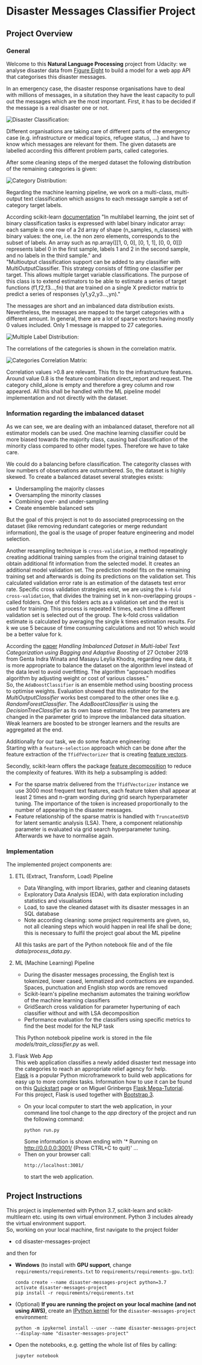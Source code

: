 [//]: # (Image References)

[image1]: ./images/CleanedDataset_disaster_messages_distr.PNG "Disaster Classification:"
[image2]: ./images/CleanedDataset_disaster_messages_categories_distr.PNG "Category Distribution:"
[image3]: ./images/CleanedDataset_disaster_messages_multipleCategoryLabelsDistribution.PNG "Multiple Label Distribution:"
[image4]: ./images/DisasterMessages_categories_correlationMatrix.PNG "Categories Correlation Matrix:"


# Disaster Messages Classifier Project

## Project Overview
### General
Welcome to this **Natural Language Processing** project from Udacity: we analyse disaster data from [Figure Eight](https://www.figure-eight.com/) to build a model for a web app API that categorises this disaster messages.

In an emergency case, the disaster response organisations have to deal with millions of messages, in a situtation they have the least capacity to pull out the messages which are the most important. First, it has to be decided if the message is a real disaster one or not.

![Disaster Classification:][image1]


Different organisations are taking care of different parts of the emergency case (e.g. infrastructure or medical topics, refugee status, ...) and have to know which messages are relevant for them. The given datasets are labelled according this different problem parts, called categories.

After some cleaning steps of the merged dataset the following distribution of the remaining categories is given:

![Category Distribution:][image2]

Regarding the machine learning pipeline, we work on a multi-class, multi-output text classification which assigns to each message sample a set of category target labels.<br>

According scikit-learn [documentation](https://scikit-learn.org/stable/modules/multiclass.html) "In multilabel learning, the joint set of binary classification tasks is expressed with label binary indicator array: each sample is one row of a 2d array of shape (n_samples, n_classes) with binary values: the one, i.e. the non zero elements, corresponds to the subset of labels. An array such as np.array([[1, 0, 0], [0, 1, 1], [0, 0, 0]]) represents label 0 in the first sample, labels 1 and 2 in the second sample, and no labels in the third sample." and<br>
"Multioutput classification support can be added to any classifier with MultiOutputClassifier. This strategy consists of fitting one classifier per target. This allows multiple target variable classifications. The purpose of this class is to extend estimators to be able to estimate a series of target functions (f1,f2,f3…,fn) that are trained on a single X predictor matrix to predict a series of responses (y1,y2,y3…,yn)."

The messages are short and an imbalanced data distribution exists. Nevertheless, the messages are mapped to the target categories with a different amount. In general, there are a lot of sparse vectors having mostly 0 values included. Only 1 message is mapped to 27 categories.

![Multiple Label Distribution:][image3]

The correlations of the categories is shown in the correlation matrix.

![Categories Correlation Matrix:][image4]

Correlation values >0.8 are relevant. This fits to the infrastructure features. Around value 0.8 is the feature combination direct_report and request. The category child_alone is empty and therefore a grey column and row appeared. All this shall be handled with the ML pipeline model implementation and not directly with the dataset.

### Information regarding the imbalanced dataset
As we can see, we are dealing with an imbalanced dataset, therefore not all estimator models can be used. One machine learning classifier could be more biased towards the majority class, causing bad classification of the minority class compared to other model types. Therefore we have to take care.

We could do a balancing before classification. The categority classes with low numbers of observations are outnumbered. So, the dataset is highly skewed. To create a balanced dataset several strategies exists:
- Undersampling the majority classes
- Oversampling the minority classes
- Combining over- and under-sampling
- Create ensemble balanced sets

But the goal of this project is not to do associated preprocessing on the dataset (like removing redundant categories or merge redundant information), the goal is the usage of proper feature engineering and model selection.

Another resampling technique is `cross-validation`, a method repeatingly creating additional training samples from the original training dataset to obtain additional fit information from the selected model. It creates an additional model validation set. The prediction model fits on the remaining training set and afterwards is doing its predictions on the validation set. This calculated validation error rate is an estimation of the datasets test error rate. Specific cross validation strategies exist, we are using the `k-fold cross-validation`, that divides the training set in k non-overlapping groups - called folders. One of this folders acts as a validation set and the rest is used for training. This process is repeated k times, each time a different validation set is selected out of the group. The k-fold cross validation estimate is calculated by averaging the single k times estimation results. For k we use 5 because of time consuming calculations and not 10 which would be a better value for k.

According the [paper](https://arxiv.org/ftp/arxiv/papers/1810/1810.11612.pdf) <i>Handling Imbalanced Dataset in Multi-label Text Categorization using Bagging and Adaptive Boosting</i> of 27 October 2018 from Genta Indra Winata and Masayu Leylia Khodra, regarding new data, it is more appropriate to balance the dataset on the algorithm level instead of the data level to avoid overfitting. The algorithm "approach modifies algorithm by adjusting weight or cost of various classes."<br>
So, the `AdaBoostClassifier` is an ensemble method using boosting process to optimise weights. Evaluation showed that this estimator for the <i>MultiOutputClassifier</i> works best compared to the other ones like e.g. <i>RandomForestClassifier</i>. The <i>AdaBoostClassifier</i> is using the <i>DecisionTreeClassifier</i> as its own base estimator. The tree parameters are changed in the parameter grid to improve the imbalanced data situation. Weak learners are boosted to be stronger learners and the results are aggregated at the end.

Additionally for our task, we do some feature engineering:<br>
Starting with a `feature-selection` approach which can be done after the feature extraction of the `TfidfVectorizer` that is creating [feature vectors](https://scikit-learn.org/stable/modules/generated/sklearn.feature_extraction.text.TfidfVectorizer.html#sklearn.feature_extraction.text.TfidfVectorizer).

Secondly, scikit-learn offers the package [feature decomposition](https://scikit-learn.org/stable/modules/classes.html#module-sklearn.decomposition) to reduce the complexity of features. With its help a subsampling is added:
- For the sparse matrix delivered from the `TfidfVectorizer` instance we use 3000 most frequent text features, each feature token shall appear at least 2 times and n-gram wording during grid search hyperparameter tuning. The  importance of the token is increased proportionally to the number of appearing in the disaster messages.
- Feature relationship of the sparse matrix is handled with `TruncatedSVD` for latent semantic analysis (LSA). There, a component relationship parameter is evaluated via grid search hyperparameter tuning. Afterwards we have to normalise again.

### Implementation
The implemented project components are:
1. ETL (Extract, Transform, Load) Pipeline
   - Data Wrangling, with import libraries, gather and cleaning datasets
   - Exploratory Data Analysis (EDA), with data exploration including statistics and visualisations
   - Load, to save the cleaned dataset with its disaster messages in an SQL database
   - Note according cleaning: some project requirements are given, so, not all cleaning steps which would happen in real life shall be done; this is necessary to fulfil the project goal about the ML pipeline
   
   All this tasks are part of the Python notebook file and of the file <i>data/process_data.py</i>.

2. ML (Machine Learning) Pipeline
   - During the disaster messages processing, the English text is tokenized, lower cased, lemmatized and contractions are expanded. Spaces, punctuation and English stop words are removed
   - Scikit-learn's pipeline mechanism automates the training workflow of the machine learning classifiers
   - GridSearch cross validation for parameter hypertuning of each classifier without and with LSA decomposition
   - Performance evaluation for the classifiers using specific metrics to find the best model for the NLP task
   
   This Python notebook pipeline work is stored in the file <i>models/train_classifier.py</i> as well. 
   
3. Flask Web App<br>
This web application classifies a newly added disaster text message into the categories to reach an appropriate relief agency for help.<br>
[Flask](https://palletsprojects.com/p/flask/) is a popular Python microframework to build web applications for easy up to more complex tasks. Information how to use it can be found on this [Quickstart](https://flask.palletsprojects.com/en/1.1.x/quickstart/#static-files) page or on Miguel Grinbergs [Flask Mega-Tutorial](https://blog.miguelgrinberg.com/post/the-flask-mega-tutorial-part-i-hello-world).<br>
For this project, Flask is used together with [Bootstrap 3](https://www.w3schools.com/bootstrap/default.asp).

   - On your local computer to start the web application, in your command line tool change to the <i>app</i> directory of the project and run the following command: 
     ```
     python run.py
     ```
     Some information is shown ending with '* Running on http://0.0.0.0:3001/ (Press CTRL+C to quit)' ...
   - Then on your browser call:
     ```
     http://localhost:3001/
     ```
     to start the web application.

## Project Instructions
This project is implemented with Python 3.7, scikit-learn and scikit-multilearn etc. using its own virtual environment. Python 3 includes already the virtual environment support.<br>
So, working on your local machine, first navigate to the project folder
- cd disaster-messages-project

and then for 
- __Windows__ (to install with __GPU support__, change `requirements/requirements.txt` to `requirements/requirements-gpu.txt`):
	```
	conda create --name disaster-messages-project python=3.7
	activate disaster-messages-project
	pip install -r requirements/requirements.txt
	```
- (Optional) **If you are running the project on your local machine (and not using AWS)**, create an [IPython kernel](http://ipython.readthedocs.io/en/stable/install/kernel_install.html) for the `disaster-messages-project` environment:
	```
	python -m ipykernel install --user --name disaster-messages-project --display-name "disaster-messages-project"
	```
- Open the notebooks, e.g. getting the whole list of files by calling:
	```
	jupyter notebook
	```
